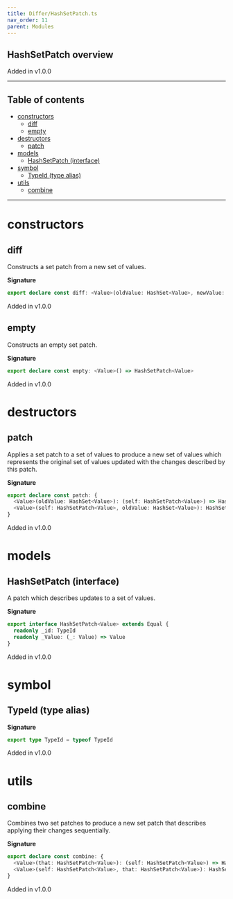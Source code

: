 ```yaml
---
title: Differ/HashSetPatch.ts
nav_order: 11
parent: Modules
---
```


## HashSetPatch overview

Added in v1.0.0

---

<h2 class="text-delta">Table of contents</h2>

- [constructors](#constructors)
  - [diff](#diff)
  - [empty](#empty)
- [destructors](#destructors)
  - [patch](#patch)
- [models](#models)
  - [HashSetPatch (interface)](#hashsetpatch-interface)
- [symbol](#symbol)
  - [TypeId (type alias)](#typeid-type-alias)
- [utils](#utils)
  - [combine](#combine)

---

# constructors

## diff

Constructs a set patch from a new set of values.

**Signature**

```ts
export declare const diff: <Value>(oldValue: HashSet<Value>, newValue: HashSet<Value>) => HashSetPatch<Value>
```

Added in v1.0.0

## empty

Constructs an empty set patch.

**Signature**

```ts
export declare const empty: <Value>() => HashSetPatch<Value>
```

Added in v1.0.0

# destructors

## patch

Applies a set patch to a set of values to produce a new set of values
which represents the original set of values updated with the changes
described by this patch.

**Signature**

```ts
export declare const patch: {
  <Value>(oldValue: HashSet<Value>): (self: HashSetPatch<Value>) => HashSet<Value>
  <Value>(self: HashSetPatch<Value>, oldValue: HashSet<Value>): HashSet<Value>
}
```

Added in v1.0.0

# models

## HashSetPatch (interface)

A patch which describes updates to a set of values.

**Signature**

```ts
export interface HashSetPatch<Value> extends Equal {
  readonly _id: TypeId
  readonly _Value: (_: Value) => Value
}
```

Added in v1.0.0

# symbol

## TypeId (type alias)

**Signature**

```ts
export type TypeId = typeof TypeId
```

Added in v1.0.0

# utils

## combine

Combines two set patches to produce a new set patch that describes
applying their changes sequentially.

**Signature**

```ts
export declare const combine: {
  <Value>(that: HashSetPatch<Value>): (self: HashSetPatch<Value>) => HashSetPatch<Value>
  <Value>(self: HashSetPatch<Value>, that: HashSetPatch<Value>): HashSetPatch<Value>
}
```

Added in v1.0.0
